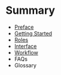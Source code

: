 # Summary

* [Preface](README.md)
* [Getting Started](chapter1.md)
* [Roles](roles.md)
* [Interface](interface.md)
* [Workflow](workflow.md)
* FAQs
* Glossary

